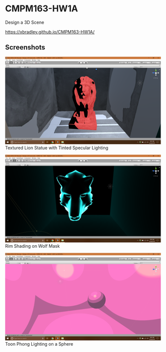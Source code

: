 # CMPM163-HW1A
Design a 3D Scene

https://xbradley.github.io/CMPM163-HW1A/

## Screenshots

![Lion](Screenshots/texturedSpecularShader.png)
Textured Lion Statue with Tinted Specular Lighting

![Wolf](Screenshots/rimShader.png)
Rim Shading on Wolf Mask

![Sphere](Screenshots/toonShader.png)
Toon Phong Lighting on a Sphere
